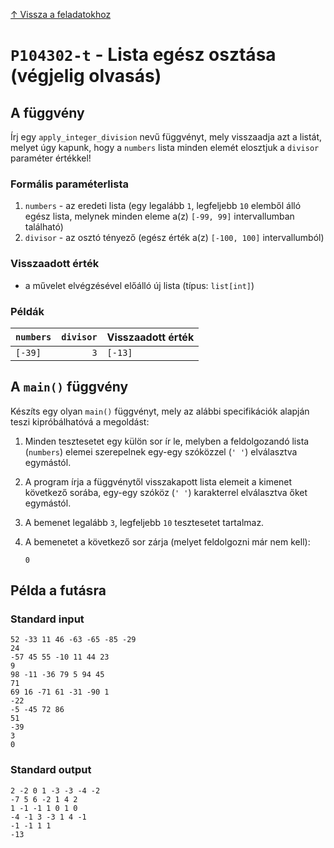 
[↑ Vissza a feladatokhoz](./README.md)

# `P104302-t` - Lista egész osztása (végjelig olvasás)

## A függvény

Írj egy `apply_integer_division` nevű függvényt, mely visszaadja azt a listát, melyet úgy kapunk, hogy a `numbers` lista minden elemét elosztjuk a `divisor` paraméter értékkel!

### Formális paraméterlista

1. `numbers` - az eredeti lista (egy legalább `1`, legfeljebb `10` elemből álló egész lista, melynek minden eleme a(z) `[-99, 99]` intervallumban található)
1. `divisor` - az osztó tényező (egész érték a(z) `[-100, 100]` intervallumból)

### Visszaadott érték

* a művelet elvégzésével előálló új lista (típus: `list[int]`)

### Példák

| `numbers` | `divisor` | Visszaadott érték | 
| :--- | ---: | :-- | 
| `[-39]` | `3` | `[-13]` | 

## A `main()` függvény

Készíts egy olyan `main()` függvényt, mely az alábbi specifikációk alapján teszi kipróbálhatóvá a megoldást:

1. Minden tesztesetet egy külön sor ír le, melyben a feldolgozandó lista (`numbers`) elemei szerepelnek egy-egy szóközzel (`' '`) elválasztva egymástól.
1. A program írja a függvénytől visszakapott lista elemeit a kimenet következő sorába, egy-egy szóköz (`' '`) karakterrel elválasztva őket egymástól.
1. A bemenet legalább `3`, legfeljebb `10` tesztesetet tartalmaz.
1. A bemenetet a következő sor zárja (melyet feldolgozni már nem kell):

	```
	0
	```

## Példa a futásra

### Standard input

```
52 -33 11 46 -63 -65 -85 -29
24
-57 45 55 -10 11 44 23
9
98 -11 -36 79 5 94 45
71
69 16 -71 61 -31 -90 1
-22
-5 -45 72 86
51
-39
3
0
```

### Standard output

```
2 -2 0 1 -3 -3 -4 -2
-7 5 6 -2 1 4 2
1 -1 -1 1 0 1 0
-4 -1 3 -3 1 4 -1
-1 -1 1 1
-13
```